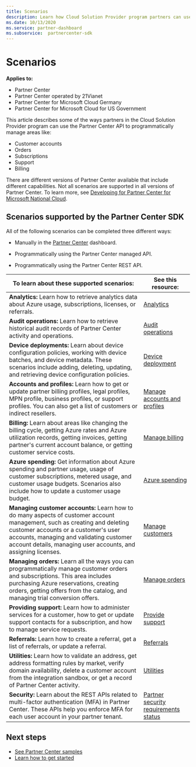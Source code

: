 ```yaml
---
title: Scenarios
description: Learn how Cloud Solution Provider program partners can use the Partner Center API to programmatically manage accounts, orders, support, and billing.
ms.date: 10/13/2020
ms.service: partner-dashboard
ms.subservice:  partnercenter-sdk
---
```


# Scenarios

**Applies to:**

- Partner Center
- Partner Center operated by 21Vianet
- Partner Center for Microsoft Cloud Germany
- Partner Center for Microsoft Cloud for US Government

This article describes some of the ways partners in the Cloud Solution Provider program can use the Partner Center API to programmatically manage areas like:

- Customer accounts
- Orders
- Subscriptions
- Support
- Billing

There are different versions of Partner Center available that include different capabilities. Not all scenarios are supported in all versions of Partner Center. To learn more, see [Developing for Partner Center for Microsoft National Cloud](developing-for-partner-center-for-microsoft-national-cloud.md).

## Scenarios supported by the Partner Center SDK

All of the following scenarios can be completed three different ways:

- Manually in the [Partner Center](https://partner.microsoft.com/dashboard) dashboard.

- Programmatically using the Partner Center managed API.

- Programmatically using the Partner Center REST API.

| To learn about these supported scenarios:  | See this resource:     |
|----------------------------------|--------------------------|
| **Analytics:** Learn how to retrieve analytics data about Azure usage, subscriptions, licenses, or referrals.         | [Analytics](usage-analytics.md)  |
| **Audit operations:** Learn how to retrieve historical audit records of Partner Center activity and operations. | [Audit operations](audit.md)                     |
| **Device deployments:** Learn about device configuration policies, working with device batches, and device metadata. These scenarios include adding, deleting, updating, and retrieving device configuration policies.    | [Device deployment](device-deployment.md)  |
| **Accounts and profiles:** Learn how to get or update partner billing profiles, legal profiles, MPN profile, business profiles, or support profiles. You can also get a list of customers or indirect resellers. | [Manage accounts and profiles](manage-profiles-and-information.md)                                                                        |
| **Billing:** Learn about areas like changing the billing cycle, getting Azure rates and Azure utilization records, getting invoices, getting partner's current account balance, or getting customer service costs.  | [Manage billing](manage-billing.md)   |
| **Azure spending:** Get information about Azure spending and partner usage, usage of customer subscriptions, metered usage, and customer usage budgets. Scenarios also include how to update a customer usage budget. | [Azure spending](azure-spending.md)  |
| **Managing customer accounts:** Learn how to do many aspects of customer account management, such as creating and deleting customer accounts or a customer's user accounts, managing and validating customer account details, managing user accounts, and assigning licenses.  | [Manage customers](manage-customers.md)  |
| **Managing orders:** Learn all the ways you can programmatically manage customer orders and subscriptions. This area includes purchasing Azure reservations, creating orders, getting offers from the catalog, and managing trial conversion offers.   | [Manage orders](manage-orders.md)  |
| **Providing support:** Learn how to administer services for a customer, how to get or update support contacts for a subscription, and how to manage service requests.  | [Provide support](provide-support.md)   |
| **Referrals:** Learn how to create a referral, get a list of referrals, or update a referral.  | [Referrals](/partner/develop/referrals.md)  |
| **Utilities:** Learn how to validate an address, get address formatting rules by market, verify domain availability, delete a customer account from the integration sandbox, or get a record of Partner Center activity. | [Utilities](utilities.md)  |
| **Security:** Learn about the REST APIs related to multi-factor authentication (MFA) in Partner Center. These APIs help you enforce MFA for each user account in your partner tenant.  | [Partner security requirements status](partner-security-requirements.md)  |

## Next steps

- [See Partner Center samples](partner-center-samples.md)
- [Learn how to get started](get-started.md)